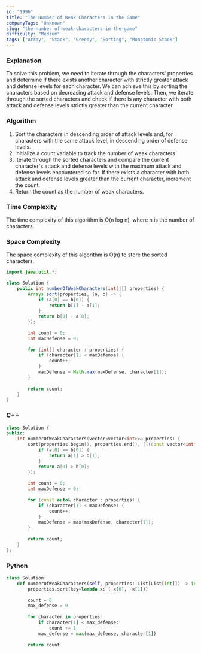 ```yaml
---
id: "1996"
title: "The Number of Weak Characters in the Game"
companyTags: "Unknown"
slug: "the-number-of-weak-characters-in-the-game"
difficulty: "Medium"
tags: ["Array", "Stack", "Greedy", "Sorting", "Monotonic Stack"]
---
```


### Explanation

To solve this problem, we need to iterate through the characters' properties and determine if there exists another character with strictly greater attack and defense levels for each character. We can achieve this by sorting the characters based on decreasing attack and defense levels. Then, we iterate through the sorted characters and check if there is any character with both attack and defense levels strictly greater than the current character.

### Algorithm
1. Sort the characters in descending order of attack levels and, for characters with the same attack level, in descending order of defense levels.
2. Initialize a count variable to track the number of weak characters.
3. Iterate through the sorted characters and compare the current character's attack and defense levels with the maximum attack and defense levels encountered so far. If there exists a character with both attack and defense levels greater than the current character, increment the count.
4. Return the count as the number of weak characters.

### Time Complexity
The time complexity of this algorithm is O(n log n), where n is the number of characters.

### Space Complexity
The space complexity of this algorithm is O(n) to store the sorted characters.

```java
import java.util.*;

class Solution {
    public int numberOfWeakCharacters(int[][] properties) {
        Arrays.sort(properties, (a, b) -> {
            if (a[0] == b[0]) {
                return b[1] - a[1];
            }
            return b[0] - a[0];
        });
        
        int count = 0;
        int maxDefense = 0;
        
        for (int[] character : properties) {
            if (character[1] < maxDefense) {
                count++;
            }
            maxDefense = Math.max(maxDefense, character[1]);
        }
        
        return count;
    }
}
```

### C++
```cpp
class Solution {
public:
    int numberOfWeakCharacters(vector<vector<int>>& properties) {
        sort(properties.begin(), properties.end(), [](const vector<int>& a, const vector<int>& b) {
            if (a[0] == b[0]) {
                return a[1] > b[1];
            }
            return a[0] > b[0];
        });
        
        int count = 0;
        int maxDefense = 0;
        
        for (const auto& character : properties) {
            if (character[1] < maxDefense) {
                count++;
            }
            maxDefense = max(maxDefense, character[1]);
        }
        
        return count;
    }
};
```

### Python
```python
class Solution:
    def numberOfWeakCharacters(self, properties: List[List[int]]) -> int:
        properties.sort(key=lambda x: (-x[0], -x[1]))
        
        count = 0
        max_defense = 0
        
        for character in properties:
            if character[1] < max_defense:
                count += 1
            max_defense = max(max_defense, character[1])
        
        return count
```